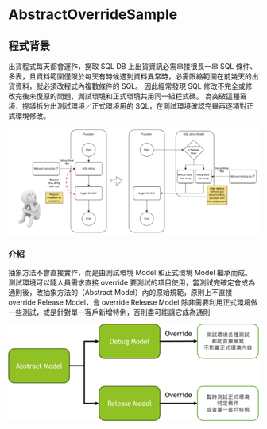 
# AbstractOverrideSample

## 程式背景

出貨程式每天都會運作，撈取 SQL DB 上出貨資訊必需串接很長一串 SQL 條件、多表，且資料範圍僅限於每天有時候遇到資料異常時，必需限縮範圍在前幾天的出貨資料，就必須改程式內複數條件的 SQL。
因此經常發現 SQL 修改不完全或修改完後未復原的問題，測試環境和正式環境共用同一組程式碼。
為突破這種窘境，提議拆分出測試環境／正式環境用的 SQL，在測試環境確認完畢再逐項對正式環境修改。

![程式變革說明圖](https://github.com/SquZareZz/AbstractOverrideSample/blob/main/pictures/%E7%A8%8B%E5%BC%8F%E8%AE%8A%E9%9D%A9%E8%AA%AA%E6%98%8E%E5%9C%96.jpg)

### 介紹

抽象方法不會直接實作，而是由測試環境 Model 和正式環境 Model 繼承而成。測試環境可以隨人員需求直接 override 要測試的項目使用，當測試完確定會成為通則後，改抽象方法的（Abstract Model）內的原始規範，原則上不直接 override  Release Model，會 override  Release Model 除非需要利用正式環境做一些測試，或是針對單一客戶新增特例，否則盡可能讓它成為通則

![抽象方法說明圖](https://github.com/SquZareZz/AbstractOverrideSample/blob/main/pictures/%E6%8A%BD%E8%B1%A1%E6%96%B9%E6%B3%95%E8%AA%AA%E6%98%8E%E5%9C%96.jpg)